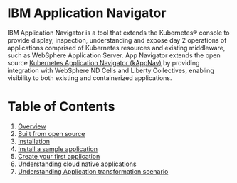 # IBM Application Navigator

IBM Application Navigator is a tool that extends the Kubernetes® console to provide display, inspection, understanding and expose day 2 operations of applications comprised of Kubernetes resources and existing middleware, such as WebSphere Application Server. App Navigator extends the open source [Kubernetes Application Navigator (kAppNav)](https://kappnav.io) by providing integration with WebSphere ND Cells and Liberty Collectives, enabling visibility to both existing and containerized applications.

# Table of Contents

1. [Overview](https://github.com/IBM/appnav/blob/master/overview.md)
1. [Built from open source](https://github.com/IBM/appnav/blob/master/opensource.md)
1. [Installation](https://github.com/IBM/appnav/blob/master/install.md)
1. [Install a sample application](https://github.com/kappnav/README#install-sample-application)
1. [Create your first application](https://github.com/kappnav/README/blob/master/how-to-create-applications.md)
1. [Understanding cloud native applications]()
1. [Understanding Application transformation scenario]()
